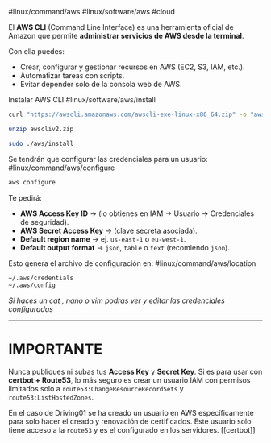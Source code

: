 #linux/command/aws #linux/software/aws  #cloud

El **AWS CLI** (Command Line Interface) es una herramienta oficial de Amazon que permite **administrar servicios de AWS desde la terminal**.

Con ella puedes:
- Crear, configurar y gestionar recursos en AWS (EC2, S3, IAM, etc.).
- Automatizar tareas con scripts.
- Evitar depender solo de la consola web de AWS.

Instalar AWS CLI #linux/software/aws/install
```bash
curl "https://awscli.amazonaws.com/awscli-exe-linux-x86_64.zip" -o "awscliv2.zip"

unzip awscliv2.zip

sudo ./aws/install
```

Se tendrán que configurar las credenciales para un usuario: #linux/command/aws/configure

```bash
aws configure
```

Te pedirá:
- **AWS Access Key ID** → (lo obtienes en IAM → Usuario → Credenciales de seguridad).
- **AWS Secret Access Key** → (clave secreta asociada).
- **Default region name** → ej. `us-east-1` o `eu-west-1`.
- **Default output format** → `json`, `table` o `text` (recomiendo `json`).

Esto genera el archivo de configuración en: #linux/command/aws/location 

```bash
~/.aws/credentials
~/.aws/config
```

*Si haces un cat , nano o vim podras ver y editar las credenciales configuradas*

---
# IMPORTANTE
Nunca publiques ni subas tus **Access Key** y **Secret Key**. Si es para usar con **certbot + Route53**, lo más seguro es crear un usuario IAM con permisos limitados solo a `route53:ChangeResourceRecordSets` y `route53:ListHostedZones`.

En el caso de Driving01 se ha creado un usuario en AWS específicamente para solo hacer el creado y renovación de certificados. Este usuario solo tiene acceso a la `route53` y es el configurado en los servidores. [[certbot]] 
